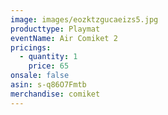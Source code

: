 ```yaml
---
image: images/eozktzgucaeizs5.jpg
producttype: Playmat
eventName: Air Comiket 2
pricings:
  - quantity: 1
    price: 65
onsale: false
asin: s-q86O7Fmtb
merchandise: comiket
---
```

